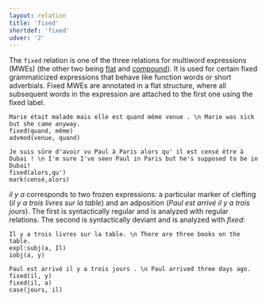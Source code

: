 ```yaml
---
layout: relation
title: 'fixed'
shortdef: 'fixed'
udver: '2'
---
```


The `fixed` relation is one of the three relations for multiword expressions (MWEs) (the other two being [flat]() and [compound]()).
It is used for certain fixed grammaticized expressions that behave like function words or short adverbials.
Fixed MWEs are annotated in a flat structure, where all subsequent words in the expression are attached to the first one using the fixed label.

~~~ sdparse
Marie était malade mais elle est quand même venue . \n Marie was sick but she came anyway.
fixed(quand, même)
advmod(venue, quand)
~~~

~~~ sdparse
Je suis sûre d'avoir vu Paul à Paris alors qu' il est censé être à Dubai ! \n I'm sure I've seen Paul in Paris but he's supposed to be in Dubai!
fixed(alors,qu')
mark(censé,alors)
~~~

_il y a_ corresponds to two frozen expressions: a particular marker of clefting (_il y a trois livres sur la table_) and an adposition (_Paul est arrivé il y a trois jours_).
The first is syntactically regular and is analyzed with regular relations.
The second is syntactically deviant and is analyzed with _fixed_:

~~~ sdparse
Il y a trois livres sur la table. \n There are three books on the table.
expl:subj(a, Il)
iobj(a, y)
~~~

~~~ sdparse
Paul est arrivé il y a trois jours . \n Paul arrived three days ago.
fixed(il, y)
fixed(il, a)
case(jours, il)
~~~
<!-- Interlanguage links updated Po lis 14 15:35:26 CET 2022 -->
